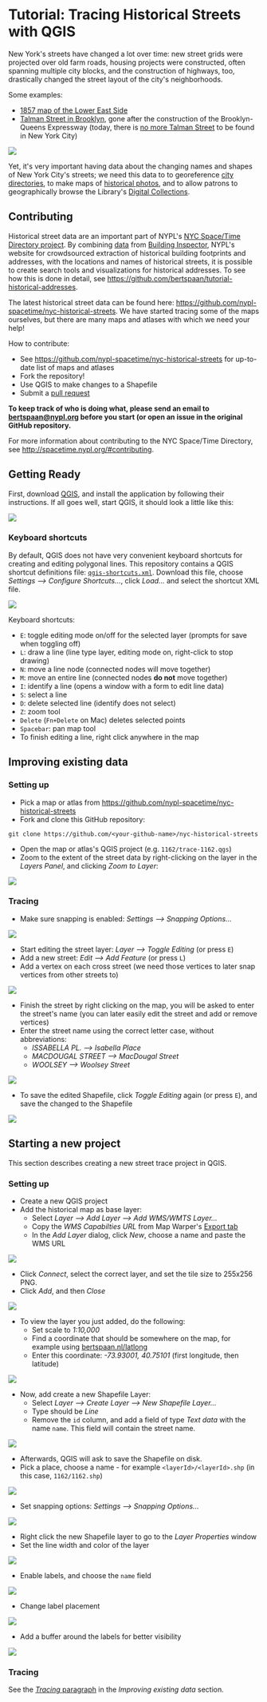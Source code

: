 # Tutorial: Tracing Historical Streets with QGIS

New York's streets have changed a lot over time: new street grids were projected over old farm roads, housing projects were constructed, often spanning multiple city blocks, and the construction of highways, too, drastically changed the street layout of the city's neighborhoods.

Some examples:

- [1857 map of the Lower East Side](http://maps.nypl.org/warper/maps/7135#Preview_tab)
- [Talman Street in Brooklyn](http://maps.nypl.org/warper/maps/19260#Preview_tab), gone after the construction of the Brooklyn-Queens Expressway (today, there is [no more Talman Street](https://www.openstreetmap.org/search?query=talman%20street%2C%20brooklyn#map=17/41.52250/-72.07183) to be found in New York City)

[![](images/talman-street.jpg)](https://digitalcollections.nypl.org/items/510d47d9-4f8c-a3d9-e040-e00a18064a99)

Yet, it's very important having data about the changing names and shapes of New York City's streets; we need this data to to georeference [city directories](https://digitalcollections.nypl.org/items/3ec3e000-5298-0134-997b-00505686a51c#/?uuid=4223d090-5298-0134-198a-00505686a51c), to make maps of [historical photos](https://www.oldnyc.org/), and to allow patrons to geographically browse the Library's [Digital Collections](https://digitalcollections.nypl.org/).

## Contributing

Historical street data are an important part of NYPL's [NYC Space/Time Directory project](http://spacetime.nypl.org/). By combining [data](http://buildinginspector.nypl.org/data) from [Building Inspector](http://buildinginspector.nypl.org/), NYPL's website for crowdsourced extraction of historical building footprints and addresses, with the locations and names of historical streets, it is possible to create search tools and visualizations for historical addresses. To see how this is done in detail, see https://github.com/bertspaan/tutorial-historical-addresses.

The latest historical street data can be found here: https://github.com/nypl-spacetime/nyc-historical-streets. We have started tracing some of the maps ourselves, but there are many maps and atlases with which we need your help!

How to contribute:

- See https://github.com/nypl-spacetime/nyc-historical-streets for up-to-date list of maps and atlases
- Fork the repository!
- Use QGIS to make changes to a Shapefile
- Submit a [pull request](https://help.github.com/articles/about-pull-requests/)

__To keep track of who is doing what, please send an email to bertspaan@nypl.org before you start (or open an issue in the original GitHub repository.__

For more information about contributing to the NYC Space/Time Directory, see http://spacetime.nypl.org/#contributing.

## Getting Ready

First, download [QGIS](http://www.qgis.org/en/site/forusers/download.html), and install the application by following their instructions. If all goes well, start QGIS, it should look a little like this:

![](images/qgis.png)

### Keyboard shortcuts

By default, QGIS does not have very convenient keyboard shortcuts for creating and editing polygonal lines. This repository contains a QGIS shortcut definitions file: [`qgis-shortcuts.xml`](qgis-shortcuts.xml). Download this file, choose _Settings ⟶ Configure Shortcuts..._, click _Load..._ and select the shortcut XML file.

![](images/configure-shortcuts.png)

Keyboard shortcuts:

- `E`: toggle editing mode on/off for the selected layer (prompts for save when toggling off)
- `L`: draw a line (line type layer, editing mode on, right-click to stop drawing)
- `N`: move a line node (connected nodes will move together)
- `M`: move an entire line (connected nodes **do not** move together)
- `I`: identify a line (opens a window with a form to edit line data)
- `S`: select a line
- `D`: delete selected line (identify does not select)
- `Z`: zoom tool
- `Delete` (`Fn+Delete` on Mac) deletes selected points
- `Spacebar`: pan map tool
- To finish editing a line, right click anywhere in the map

## Improving existing data

### Setting up

- Pick a map or atlas from https://github.com/nypl-spacetime/nyc-historical-streets
- Fork and clone this GitHub repository:

```
git clone https://github.com/<your-github-name>/nyc-historical-streets
```

- Open the map or atlas's QGIS project (e.g. `1162/trace-1162.qgs`)
- Zoom to the extent of the street data by right-clicking on the layer in the _Layers Panel_, and clicking _Zoom to Layer_:

![](images/zoom-to-layer.png)

### Tracing

- Make sure snapping is enabled: _Settings ⟶ Snapping Options..._

![](images/snapping.png)

- Start editing the street layer: _Layer ⟶ Toggle Editing_ (or press `E`)
- Add a new street: _Edit ⟶ Add Feature_ (or press `L`)
- Add a vertex on each cross street (we need those vertices to later snap vertices from other streets to)

![](images/vertex-snap.gif)

- Finish the street by right clicking on the map, you will be asked to enter the street's name (you can later easily edit the street and add or remove vertices)
- Enter the street name using the correct letter case, without abbreviations:
  - _ISSABELLA PL. ⟶ Isabella Place_
  - _MACDOUGAL STREET ⟶ MacDougal Street_
  - _WOOLSEY ⟶ Woolsey Street_

![](images/street-name.png)

- To save the edited Shapefile, click _Toggle Editing_ again (or press `E`), and save the changed to the Shapefile

![](images/example.png)

## Starting a new project

This section describes creating a new street trace project in QGIS.

### Setting up

- Create a new QGIS project
- Add the historical map as base layer:
  - Select _Layer ⟶ Add Layer ⟶ Add WMS/WMTS Layer..._
  - Copy the _WMS Capabilties URL_ from Map Warper's [Export tab](http://maps.nypl.org/warper/layers/1162#Export_tab)
  - In the _Add Layer_ dialog, click _New_, choose a name and paste the WMS URL

![](images/add-layer.png)

  - Click _Connect_, select the correct layer, and set the tile size to 255x256 PNG.
  - Click _Add_, and then _Close_

![](images/add-layer-2.png)

  - To view the layer you just added, do the following:
    - Set scale to _1:10,000_
    - Find a coordinate that should be somewhere on the map, for example using [bertspaan.nl/latlong](http://bertspaan.nl/latlong/#14/40.7619/-73.9249)
    - Enter this coordinate: _-73.93001, 40.75101_ (first longitude, then latitude)

![](images/coordinate-scale.png)

- Now, add create a new Shapefile Layer:
  - Select _Layer ⟶ Create Layer ⟶ New Shapefile Layer..._
  - Type should be _Line_
  - Remove the `id` column, and add a field of type _Text data_ with the name `name`. This field will contain the street name.

![](images/new-shapefile.png)

  - Afterwards, QGIS will ask to save the Shapefile on disk.
  - Pick a place, choose a name - for example `<layerId>/<layerId>.shp` (in this case, `1162/1162.shp`)

![](images/save-shapefile.png)

- Set snapping options: _Settings ⟶ Snapping Options..._

![](images/snapping.png)

- Right click the new Shapefile layer to go to the _Layer Properties_ window
- Set the line width and color of the layer

![](images/line-width.png)

- Enable labels, and choose the `name` field

![](images/labels.png)

- Change label placement

![](images/placement.png)

- Add a buffer around the labels for better visibility

![](images/text-buffer.png)

### Tracing

See the [_Tracing_ paragraph](https://github.com/nypl-spacetime/qgis-trace-tutorial#tracing) in the _Improving existing data_ section.

